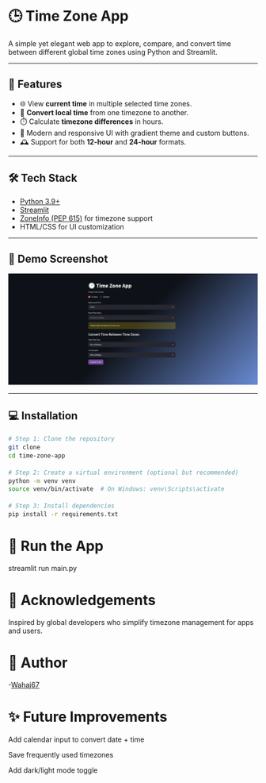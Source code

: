 # 🕒 Time Zone App

A simple yet elegant web app to explore, compare, and convert time between different global time zones using Python and Streamlit.

---

## 🚀 Features

- 🌐 View **current time** in multiple selected time zones.
- 🔁 **Convert local time** from one timezone to another.
- ⏱️ Calculate **timezone differences** in hours.
- 🎨 Modern and responsive UI with gradient theme and custom buttons.
- 🕰️ Support for both **12-hour** and **24-hour** formats.

---

## 🛠️ Tech Stack

- [Python 3.9+](https://www.python.org/)
- [Streamlit](https://streamlit.io/)
- [ZoneInfo (PEP 615)](https://peps.python.org/pep-0615/) for timezone support
- HTML/CSS for UI customization

---

## 📸 Demo Screenshot

![Time Zone App Screenshot](assets/time.png) 

---

## 💻 Installation

```bash
# Step 1: Clone the repository
git clone 
cd time-zone-app

# Step 2: Create a virtual environment (optional but recommended)
python -m venv venv
source venv/bin/activate  # On Windows: venv\Scripts\activate

# Step 3: Install dependencies
pip install -r requirements.txt
```
# 🧪 Run the App
streamlit run main.py

# 🙌 Acknowledgements
Inspired by global developers who simplify timezone management for apps and users.

# 🧠 Author
-[Wahaj67](https://github.com/Wahaj67)

# ✨ Future Improvements
Add calendar input to convert date + time

Save frequently used timezones

Add dark/light mode toggle

